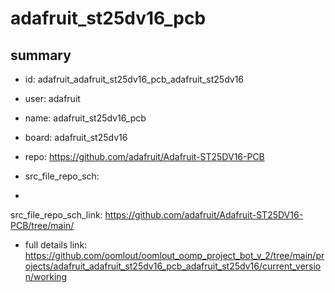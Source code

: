 # adafruit_st25dv16_pcb
 
## summary 
* id: adafruit_adafruit_st25dv16_pcb_adafruit_st25dv16
* user: adafruit
* name: adafruit_st25dv16_pcb
* board: adafruit_st25dv16
* repo: https://github.com/adafruit/Adafruit-ST25DV16-PCB



* src_file_repo_sch: 
*
 src_file_repo_sch_link: https://github.com/adafruit/Adafruit-ST25DV16-PCB/tree/main/
* full details link: https://github.com/oomlout/oomlout_oomp_project_bot_v_2/tree/main/projects/adafruit_adafruit_st25dv16_pcb_adafruit_st25dv16/current_version/working  







